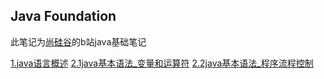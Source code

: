 ## Java Foundation

此笔记为[尚硅谷](https://space.bilibili.com/302417610?spm_id_from=333.788.b_765f7570696e666f.1)的b站java基础笔记

[1.java语言概述]()
[2.1java基本语法_变量和运算符]()
[2.2java基本语法_程序流程控制]()